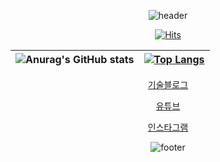 <div align="center">

![header](https://capsule-render.vercel.app/api?type=waving&color=B897FF&height=250&section=header&text=Code%20King%20Academy%20🌏&fontSize=60&fontColor=ffffff)

  
[![Hits](https://hits.seeyoufarm.com/api/count/incr/badge.svg?url=https%3A%2F%2Fgithub.com%2Fgjbae1212%2Fhit-counter&count_bg=%23B897FF&title_bg=%23BE3DD9&icon=github.svg&icon_color=%23E7E7E7&title=visit&edge_flat=false)](https://hits.seeyoufarm.com)


|![Anurag's GitHub stats](https://github-readme-stats.vercel.app/api?username=jukangpark&show_icons=true&theme=cobalt)|[![Top Langs](https://github-readme-stats.vercel.app/api/top-langs/?username=jukangpark&layout=compact&theme=cobalt)](https://github.com/anuraghazra/github-readme-stats)
|--|--|

[기술블로그](https://jkng-96.gitbook.io/devlog)

[유튜브](https://www.youtube.com/channel/UCJoqs9hXVD2gdZusrhSRN9A)

[인스타그램](https://www.instagram.com/code_king_academy/)
  


![footer](https://capsule-render.vercel.app/api?type=waving&color=B897FF&height=100&section=footer)

</div>
